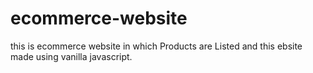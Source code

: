 # ecommerce-website

this is ecommerce website in which Products are Listed and this ebsite made using vanilla javascript.
